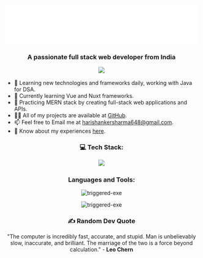 <!DOCTYPE html>
<html>
<body>
    <body>
        <div align="center">
	        <img src="hari.svg" width="800" height="100" alt="Click to see the source">
        </div>
        <h3 align="center">A passionate full stack web developer from India</h3>
        <div align="center">
            <img src="https://mir-s3-cdn-cf.behance.net/project_modules/max_1200/22b22287602523.5dbd29081561d.gif" />
        </div>
        <ul>
            <li>🌱 Learning new technologies and frameworks daily, working with Java for DSA.</li>
            <li>🔭 Currently learning Vue and Nuxt frameworks.</li>
            <li>🫠 Practicing MERN stack by creating full-stack web applications and APIs.</li>
            <li>👨‍💻 All of my projects are available at <a href="https://github.com/triggered-exe?tab=repositories">GitHub</a>.</li>
            <li>📫 Feel free to Email me at <a href="mailto:harishankersharma648@gmail.com">harishankersharma648@gmail.com</a>.</li>
            <li>📄 Know about my experiences <a href="https://black-ardyce-20.tiiny.site/">here</a>.</li>
        </ul>
        <h3 align="center">💻 Tech Stack:</h3>
        <p align="center">
            <img src="https://skillicons.dev/icons?i=react,nodejs,express,mongo,vue,nuxt,mysql,tailwind,css,html,java,javascript,python,solidity,frebase,supabase,postman,vscode" />
        </p>
        <h3 align="center">Languages and Tools:</h3>
        <p align="center">
            <!-- Your existing code for languages and tools here -->
        </p>
        <p align="center"><img src="https://github-readme-stats.vercel.app/api/top-langs?username=triggered-exe&show_icons=true&locale=en&layout=compact" alt="triggered-exe"></p>
        <p align="center"><img src="https://github-readme-streak-stats.herokuapp.com/?user=triggered-exe" alt="triggered-exe"></p>
        <div align="center">
            <h3 align="center">✍️ Random Dev Quote</h3>
            <p>"The computer is incredibly fast, accurate, and stupid. Man is unbelievably slow, inaccurate, and brilliant. The marriage of the two is a force beyond calculation." - <b>Leo Chern</b></p>
        </div>
    </body>
</body>
</html>

